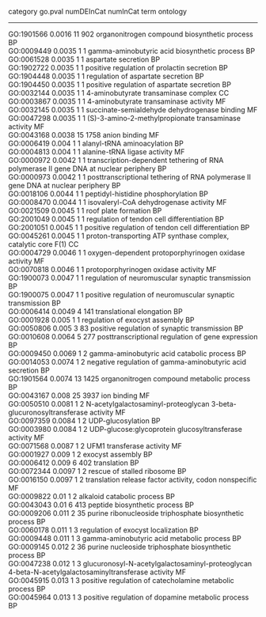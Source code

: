 

  category    go.pval   numDEInCat   numInCat                                                  term                                                  ontology 
------------ --------- ------------ ---------- ---------------------------------------------------------------------------------------------------- ----------
 GO:1901566   0.0016        11         902                                 organonitrogen compound biosynthetic process                                 BP    
 GO:0009449   0.0035        1           1                                  gamma-aminobutyric acid biosynthetic process                                 BP    
 GO:0061528   0.0035        1           1                                              aspartate secretion                                              BP    
 GO:1902722   0.0035        1           1                                   positive regulation of prolactin secretion                                  BP    
 GO:1904448   0.0035        1           1                                       regulation of aspartate secretion                                       BP    
 GO:1904450   0.0035        1           1                                   positive regulation of aspartate secretion                                  BP    
 GO:0032144   0.0035        1           1                                      4-aminobutyrate transaminase complex                                     CC    
 GO:0003867   0.0035        1           1                                     4-aminobutyrate transaminase activity                                     MF    
 GO:0032145   0.0035        1           1                                  succinate-semialdehyde dehydrogenase binding                                 MF    
 GO:0047298   0.0035        1           1                              (S)-3-amino-2-methylpropionate transaminase activity                             MF    
 GO:0043168   0.0038        15         1758                                               anion binding                                                 MF    
 GO:0006419    0.004        1           1                                           alanyl-tRNA aminoacylation                                          BP    
 GO:0004813    0.004        1           1                                          alanine-tRNA ligase activity                                         MF    
 GO:0000972   0.0042        1           1              transcription-dependent tethering of RNA polymerase II gene DNA at nuclear periphery             BP    
 GO:0000973   0.0042        1           1                posttranscriptional tethering of RNA polymerase II gene DNA at nuclear periphery               BP    
 GO:0018106   0.0044        1           1                                       peptidyl-histidine phosphorylation                                      BP    
 GO:0008470   0.0044        1           1                                     isovaleryl-CoA dehydrogenase activity                                     MF    
 GO:0021509   0.0045        1           1                                              roof plate formation                                             BP    
 GO:2001049   0.0045        1           1                                   regulation of tendon cell differentiation                                   BP    
 GO:2001051   0.0045        1           1                               positive regulation of tendon cell differentiation                              BP    
 GO:0045261   0.0045        1           1                         proton-transporting ATP synthase complex, catalytic core F(1)                         CC    
 GO:0004729   0.0046        1           1                              oxygen-dependent protoporphyrinogen oxidase activity                             MF    
 GO:0070818   0.0046        1           1                                      protoporphyrinogen oxidase activity                                      MF    
 GO:1900073   0.0047        1           1                               regulation of neuromuscular synaptic transmission                               BP    
 GO:1900075   0.0047        1           1                           positive regulation of neuromuscular synaptic transmission                          BP    
 GO:0006414   0.0049        4          141                                           translational elongation                                           BP    
 GO:0001928    0.005        1           1                                         regulation of exocyst assembly                                        BP    
 GO:0050806    0.005        3           83                                 positive regulation of synaptic transmission                                 BP    
 GO:0010608   0.0064        5          277                              posttranscriptional regulation of gene expression                               BP    
 GO:0009450   0.0069        1           2                                   gamma-aminobutyric acid catabolic process                                   BP    
 GO:0014053   0.0074        1           2                            negative regulation of gamma-aminobutyric acid secretion                           BP    
 GO:1901564   0.0074        13         1425                                 organonitrogen compound metabolic process                                   BP    
 GO:0043167    0.008        25         3937                                                ion binding                                                  MF    
 GO:0050510   0.0081        1           2                  N-acetylgalactosaminyl-proteoglycan 3-beta-glucuronosyltransferase activity                  MF    
 GO:0097359   0.0084        1           2                                               UDP-glucosylation                                               BP    
 GO:0003980   0.0084        1           2                             UDP-glucose:glycoprotein glucosyltransferase activity                             MF    
 GO:0071568   0.0087        1           2                                           UFM1 transferase activity                                           MF    
 GO:0001927    0.009        1           2                                                exocyst assembly                                               BP    
 GO:0006412    0.009        6          402                                                 translation                                                  BP    
 GO:0072344   0.0097        1           2                                           rescue of stalled ribosome                                          BP    
 GO:0016150   0.0097        1           2                             translation release factor activity, codon nonspecific                            MF    
 GO:0009822    0.01         1           2                                           alkaloid catabolic process                                          BP    
 GO:0043043    0.01         6          413                                         peptide biosynthetic process                                         BP    
 GO:0009206    0.011        2           35                           purine ribonucleoside triphosphate biosynthetic process                            BP    
 GO:0060178    0.011        1           3                                       regulation of exocyst localization                                      BP    
 GO:0009448    0.011        1           3                                   gamma-aminobutyric acid metabolic process                                   BP    
 GO:0009145    0.012        2           36                             purine nucleoside triphosphate biosynthetic process                              BP    
 GO:0047238    0.012        1           3       glucuronosyl-N-acetylgalactosaminyl-proteoglycan 4-beta-N-acetylgalactosaminyltransferase activity      MF    
 GO:0045915    0.013        1           3                             positive regulation of catecholamine metabolic process                            BP    
 GO:0045964    0.013        1           3                               positive regulation of dopamine metabolic process                               BP    

